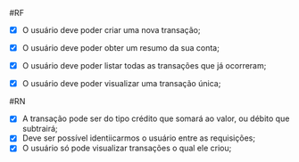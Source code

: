 #RF

- [x] O usuário deve poder criar uma nova transação;
- [x] O usuário deve poder obter um resumo da sua conta;
- [x] O usuário deve poder listar todas as transações que já ocorreram;
- [x] O usuário deve poder visualizar uma transação única;


#RN

- [x] A transação pode ser do tipo crédito que somará ao valor, ou débito que subtrairá;
- [x] Deve ser possível identiicarmos o usuário entre as requisições;
- [x] O usuário só pode visualizar transações o qual ele criou;
